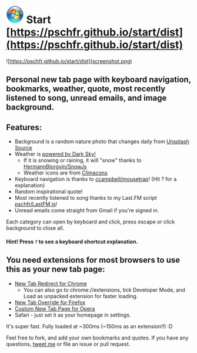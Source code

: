 # ![logo](logo.png) Start [https://pschfr.github.io/start/dist](https://pschfr.github.io/start/dist)
![https://pschfr.github.io/start/dist](screenshot.png)
## Personal new tab page with keyboard navigation, bookmarks, weather, quote, most recently listened to song, unread emails, and image background.

## Features:
- Background is a random nature photo that changes daily from [Unsplash Source](https://source.unsplash.com/)
- Weather is [powered by Dark Sky!](https://darksky.net/poweredby/)
	- If it is snowing or raining, it will "snow" thanks to [HermannBjorgvin/SnowJs](https://github.com/HermannBjorgvin/SnowJs)
	- Weather icons are from [Climacons](https://github.com/christiannaths/Climacons-Font)
- Keyboard navigation is thanks to [ccampbell/mousetrap](https://github.com/ccampbell/mousetrap)! (Hit ? for a explanation)
- Random inspirational quote!
- Most recently listened to song thanks to my Last.FM script [pschfr/LastFM.js](https://github.com/pschfr/LastFM.js)!
- Unread emails come straight from Gmail if you're signed in.

Each category can open by keyboard and click, press escape or click background to close all.

#### Hint! Press `?` to see a keyboard shortcut explanation.

## You need extensions for most browsers to use this as your new tab page:
- [New Tab Redirect for Chrome](https://chrome.google.com/webstore/detail/new-tab-redirect/icpgjfneehieebagbmdbhnlpiopdcmna)
	- You can also go to chrome://extensions, tick Developer Mode, and Load as unpacked extension for faster loading.
- [New Tab Override for Firefox](https://addons.mozilla.org/en-US/firefox/addon/new-tab-override/)
- [Custom New Tab Page for Opera](https://addons.opera.com/en/extensions/details/custom-new-tab-page/)
- Safari - just set it as your homepage in settings.

It's super fast. Fully loaded at ~300ms (~150ms as an extension!!) :D

Feel free to fork, and add your own bookmarks and quotes. If you have any questions, [tweet me](http://twitter.com/pschfr) or file an issue or pull request.
